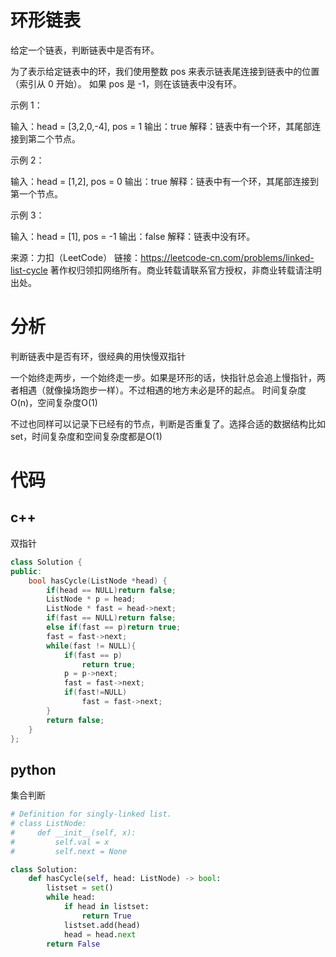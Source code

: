 # 环形链表

给定一个链表，判断链表中是否有环。

为了表示给定链表中的环，我们使用整数 pos 来表示链表尾连接到链表中的位置（索引从 0 开始）。 如果 pos 是 -1，则在该链表中没有环。

 

示例 1：

输入：head = [3,2,0,-4], pos = 1
输出：true
解释：链表中有一个环，其尾部连接到第二个节点。


示例 2：

输入：head = [1,2], pos = 0
输出：true
解释：链表中有一个环，其尾部连接到第一个节点。


示例 3：

输入：head = [1], pos = -1
输出：false
解释：链表中没有环。

来源：力扣（LeetCode）
链接：https://leetcode-cn.com/problems/linked-list-cycle
著作权归领扣网络所有。商业转载请联系官方授权，非商业转载请注明出处。

# 分析

判断链表中是否有环，很经典的用快慢双指针

一个始终走两步，一个始终走一步。如果是环形的话，快指针总会追上慢指针，两者相遇（就像操场跑步一样）。不过相遇的地方未必是环的起点。 时间复杂度O(n)，空间复杂度O(1)



不过也同样可以记录下已经有的节点，判断是否重复了。选择合适的数据结构比如set，时间复杂度和空间复杂度都是O(1)

# 代码

## c++  

双指针

```cpp
class Solution {
public:
    bool hasCycle(ListNode *head) {
        if(head == NULL)return false;
        ListNode * p = head;
        ListNode * fast = head->next;
        if(fast == NULL)return false;
        else if(fast == p)return true;
        fast = fast->next;
        while(fast != NULL){
            if(fast == p)
                return true;
            p = p->next;
            fast = fast->next;
            if(fast!=NULL)
                fast = fast->next;
        }
        return false;
    }
};
```

## python

集合判断

```python
# Definition for singly-linked list.
# class ListNode:
#     def __init__(self, x):
#         self.val = x
#         self.next = None

class Solution:
    def hasCycle(self, head: ListNode) -> bool:
        listset = set()
        while head:
            if head in listset:
                return True
            listset.add(head)
            head = head.next
        return False
```

